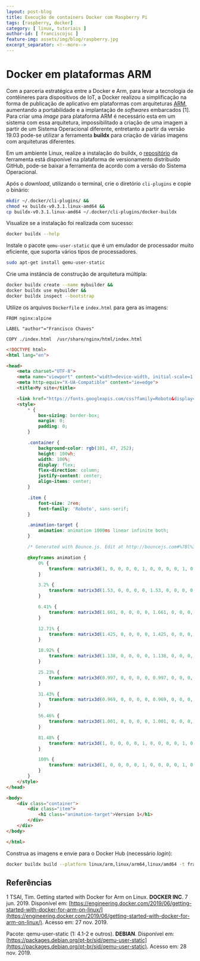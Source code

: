 ```yaml
---
layout: post-blog
title: Execução de containers Docker com Raspberry Pi
tags: [raspberry, docker]
category: [ linux, tutoriais ]
author-id: [ franciscojsc ]
feature-img: assets/img/blog/raspberry.jpg
excerpt_separator: <!--more-->
---
```


# Docker em plataformas ARM

Com a parceria estratégica entre a Docker e Arm, para levar a tecnologia de contêineres para dispositivos de IoT, a Docker realizou a simplificação na forma de publicação de aplicativo em plataformas com arquiteturas [ARM](https://canaltech.com.br/hardware/O-que-e-um-processador-ARM/), aumentando a portabilidade e a implantação de *softwares* embarcados [1].<!--more--> Para criar uma *image* para plataforma ARM é necessário esta em um sistema com essa arquitetura, impossibilitado a criação de uma imagem a partir de um Sistema Operacional diferente, entretanto a partir da versão 19.03 pode-se utilizar a ferramenta **buildx** para criação de várias imagens com arquiteturas diferentes.

Em um ambiente Linux, realize a instalação do buildx, o [repositório](https://github.com/docker/buildx/releases)  da ferramenta está disponível na plataforma de versionamento distribuído GitHub, pode-se baixar  a ferramenta de acordo com a versão do Sistema Operacional.

Após o *download*, utilizando o terminal, crie o diretório `cli-plugins` e copie o binário:
```bash
mkdir ~/.docker/cli-plugins/ &&
chmod +x buildx-v0.3.1.linux-amd64 &&
cp buildx-v0.3.1.linux-amd64 ~/.docker/cli-plugins/docker-buildx
```

Visualize se a instalação foi realizada com sucesso:
```bash
docker buildx --help
```

Instale o pacote  `qemu-user-static` que  é um emulador de processador muito eficiente, que  suporta  vários tipos de processadores.
```bash
sudo apt-get install qemu-user-static
```

Crie uma instância de construção de arquitetura múltipla:
```bash
docker buildx create --name mybuilder &&
docker buildx use mybuilder &&
docker buildx inspect --bootstrap
```

Utilize os arquivos `Dockerfile`  e `index.html` para gera as imagens:
```docker
FROM nginx:alpine

LABEL "author"="Francisco Chaves"

COPY ./index.html  /usr/share/nginx/html/index.html
```
```html
<!DOCTYPE html>
<html lang="en">

<head>
    <meta charset="UTF-8">
    <meta name="viewport" content="width=device-width, initial-scale=1.0">
    <meta http-equiv="X-UA-Compatible" content="ie=edge">
    <title>My site</title>

    <link href="https://fonts.googleapis.com/css?family=Roboto&display=swap" rel="stylesheet">
    <style>
        * {
            box-sizing: border-box;
            margin: 0;
            padding: 0;
        }

        .container {
            background-color: rgb(101, 47, 252);
            height: 100vh;
            width: 100%;
            display: flex;
            flex-direction: column;
            justify-content: center;
            align-items: center;
        }

        .item {
            font-size: 2rem;
            font-family: 'Roboto', sans-serif;
        }

        .animation-target {
            animation: animation 1000ms linear infinite both;
        }

        /* Generated with Bounce.js. Edit at http://bouncejs.com#%7Bl%3A1%2Cs%3A%5B%7BT%3A%22c%22%2Ce%3A%22s%22%2Cd%3A1000%2CD%3A0%2Cf%3A%7Bx%3A1%2Cy%3A1%7D%2Ct%3A%7Bx%3A3%2Cy%3A3%7D%2Cs%3A3%2Cb%3A4%7D%5D%7D */

        @keyframes animation {
            0% {
                transform: matrix3d(1, 0, 0, 0, 0, 1, 0, 0, 0, 0, 1, 0, 0, 0, 0, 1);
            }

            3.2% {
                transform: matrix3d(1.53, 0, 0, 0, 0, 1.53, 0, 0, 0, 0, 1, 0, 0, 0, 0, 1);
            }

            6.41% {
                transform: matrix3d(1.661, 0, 0, 0, 0, 1.661, 0, 0, 0, 0, 1, 0, 0, 0, 0, 1);
            }

            12.71% {
                transform: matrix3d(1.425, 0, 0, 0, 0, 1.425, 0, 0, 0, 0, 1, 0, 0, 0, 0, 1);
            }

            18.92% {
                transform: matrix3d(1.138, 0, 0, 0, 0, 1.138, 0, 0, 0, 0, 1, 0, 0, 0, 0, 1);
            }

            25.23% {
                transform: matrix3d(0.997, 0, 0, 0, 0, 0.997, 0, 0, 0, 0, 1, 0, 0, 0, 0, 1);
            }

            31.43% {
                transform: matrix3d(0.969, 0, 0, 0, 0, 0.969, 0, 0, 0, 0, 1, 0, 0, 0, 0, 1);
            }

            56.46% {
                transform: matrix3d(1.001, 0, 0, 0, 0, 1.001, 0, 0, 0, 0, 1, 0, 0, 0, 0, 1);
            }

            81.48% {
                transform: matrix3d(1, 0, 0, 0, 0, 1, 0, 0, 0, 0, 1, 0, 0, 0, 0, 1);
            }

            100% {
                transform: matrix3d(1, 0, 0, 0, 0, 1, 0, 0, 0, 0, 1, 0, 0, 0, 0, 1);
            }
        }
    </style>
</head>

<body>
    <div class="container">
        <div class="item">
            <h1 class="animation-target">Version 1</h1>
        </div>
    </div>
</body>

</html>
```
Construa as imagens e envie para o Docker Hub (necessário *login*):
```bash
docker buildx build --platform linux/arm,linux/arm64,linux/amd64 -t franciscojsc/my-hello . --push
```

## Referências

1 TSAI, Tim. Getting started with Docker for Arm on Linux. **DOCKER INC**. 7 jun. 2019. Disponível em: [https://engineering.docker.com/2019/06/getting-started-with-docker-for-arm-on-linux/](https://engineering.docker.com/2019/06/getting-started-with-docker-for-arm-on-linux/). Acesso em: 27 nov. 2019.  

Pacote: qemu-user-static (1: 4.1-2 e outros). **DEBIAN**. Disponível em:  [https://packages.debian.org/pt-br/sid/qemu-user-static](https://packages.debian.org/pt-br/sid/qemu-user-static). Acesso em: 28 nov. 2019.  
